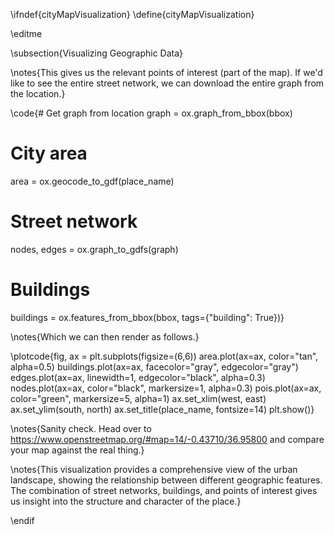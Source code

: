 \ifndef{cityMapVisualization}
\define{cityMapVisualization}

\editme

\subsection{Visualizing Geographic Data}

\notes{This gives us the relevant points of interest (part of the map). If we'd like to see the entire street network, we can download the entire graph from the location.}

\code{# Get graph from location
graph = ox.graph_from_bbox(bbox)
# City area
area = ox.geocode_to_gdf(place_name)
# Street network
nodes, edges = ox.graph_to_gdfs(graph)
# Buildings
buildings = ox.features_from_bbox(bbox, tags={"building": True})}

\notes{Which we can then render as follows.}

\plotcode{fig, ax = plt.subplots(figsize=(6,6))
area.plot(ax=ax, color="tan", alpha=0.5)
buildings.plot(ax=ax, facecolor="gray", edgecolor="gray")
edges.plot(ax=ax, linewidth=1, edgecolor="black", alpha=0.3)
nodes.plot(ax=ax, color="black", markersize=1, alpha=0.3)
pois.plot(ax=ax, color="green", markersize=5, alpha=1)
ax.set_xlim(west, east)
ax.set_ylim(south, north)
ax.set_title(place_name, fontsize=14)
plt.show()}

\notes{Sanity check. Head over to https://www.openstreetmap.org/#map=14/-0.43710/36.95800 and compare your map against the real thing.}

\notes{This visualization provides a comprehensive view of the urban landscape, showing the relationship between different geographic features. The combination of street networks, buildings, and points of interest gives us insight into the structure and character of the place.}

\endif
